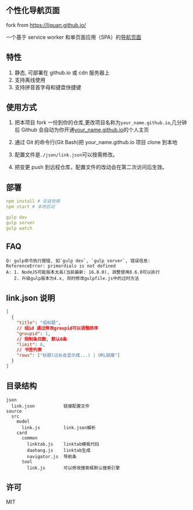 ## 个性化导航页面

fork from https://ljquan.github.io/

一个基于 service worker 和单页面应用（SPA）的[导航页面](https://anaer.github.io/)

## 特性

1. 静态, 可部署在 github.io 或 cdn 服务器上
2. 支持离线使用
3. 支持拼音首字母和键盘快捷键

## 使用方式

1. 把本项目 fork 一份到你的仓库,更改项目名称为`your_name.github.io`,几分钟后 Github 会自动为你开通[your_name.github.io](https://github.com/anaer/anaer.github.io)的个人主页

2. 通过 Git 的命令行(Git Bash)把 your_name.github.io 项目 clone 到本地

3. 配置文件是`./json/link.json`可以按需修改。

4. 把变更 push 到远程仓库，配置文件的改动会在第二次访问后生效。

## 部署

```yml
npm install # 安装依赖
npm start # 本地启动

gulp dev
gulp server
gulp watch
```

## FAQ

```log
Q: gulp命令执行报错, 如`gulp dev`, `gulp server`, 错误信息: ReferenceError: primordials is not defined
A: 1. NodeJS可能版本太高(当前最新: 16.8.0), 调整使用8.6.0可以执行
   2. 升级gulp版本为4.x, 同时修改gulpfile.js中的过时方法
```

## link.json 说明

```json
[
  {
    "title": "组标题",
    // 组id 通过修改groupid可以调整排序
    "groupid": 1,
    // 限制条目数, 默认6条
    "limit": 8,
    // 书签列表
    "rows": ["标题(过长会显示成...) | URL链接"]
  }
]
```

## 目录结构

```
json
  link.json           链接配置文件
source
  src
    model
      link.js         link.json解析
    card
      common
        linktab.js    linktab模板代码
        daohang.js    linktab生成
        navigator.js  导航条
      tool
        link.js       可以修改搜索框默认搜索引擎
```

## 许可

MIT
